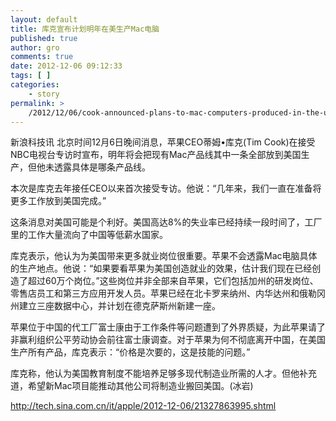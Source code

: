```yaml
---
layout: default
title: 库克宣布计划明年在美生产Mac电脑
published: true
author: gro
comments: true
date: 2012-12-06 09:12:33
tags: [ ]
categories:
    - story
permalink: >
    /2012/12/06/cook-announced-plans-to-mac-computers-produced-in-the-united-states-next-year.html
---
```

新浪科技讯 北京时间12月6日晚间消息，苹果CEO蒂姆•库克(Tim Cook)在接受NBC电视台专访时宣布，明年将会把现有Mac产品线其中一条全部放到美国生产，但他未透露具体是哪条产品线。

本次是库克去年接任CEO以来首次接受专访。他说：“几年来，我们一直在准备将更多工作放到美国完成。”

这条消息对美国可能是个利好。美国高达8%的失业率已经持续一段时间了，工厂里的工作大量流向了中国等低薪水国家。

库克表示，他认为为美国带来更多就业岗位很重要。苹果不会透露Mac电脑具体的生产地点。他说：“如果要看苹果为美国创造就业的效果，估计我们现在已经创造了超过60万个岗位。”这些岗位并非全部来自苹果，它们包括加州的研发岗位、零售店员工和第三方应用开发人员。苹果已经在北卡罗来纳州、内华达州和俄勒冈州建立三座数据中心，并计划在德克萨斯州新建一座。

苹果位于中国的代工厂富士康由于工作条件等问题遭到了外界质疑，为此苹果请了非赢利组织公平劳动协会前往富士康调查。对于苹果为何不彻底离开中国，在美国生产所有产品，库克表示：“价格是次要的，这是技能的问题。”

库克称，他认为美国教育制度不能培养足够多现代制造业所需的人才。但他补充道，希望新Mac项目能推动其他公司将制造业搬回美国。(冰岩)

http://tech.sina.com.cn/it/apple/2012-12-06/21327863995.shtml